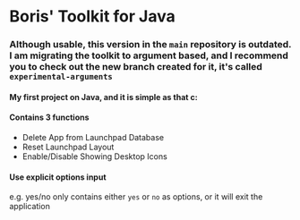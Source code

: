 # Boris' Toolkit for Java

### Although usable, this version in the `main` repository is outdated. I am migrating the toolkit to argument based, and I recommend you to check out the new branch created for it, it's called `experimental-arguments`

#### My first project on Java, and it is simple as that c:

#### Contains 3 functions
- Delete App from Launchpad Database
- Reset Launchpad Layout
- Enable/Disable Showing Desktop Icons

#### Use explicit options input
e.g. yes/no only contains either `yes` or `no` as options, or it will exit the application
